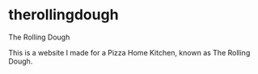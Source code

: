# therollingdough
The Rolling Dough

This is a website I made for a Pizza Home Kitchen, known as The Rolling Dough.